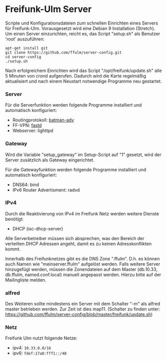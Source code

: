 Freifunk-Ulm Server
===============

Scripte und Konfigurationsdateien zum schnellen Einrichten eines Servers für Freifunk-Ulm.
Vorausgesetzt wird eine Debian 9 Installation (Stretch).
Um einen Server einzurichten, reicht es, das Script "setup.sh" als Benutzer 'root' auszuführen:

```
apt-get install git
git clone https://github.com/ffulm/server-config.git
cd server-config
./setup.sh
```

Nach erfolgreichem Einrichten wird das Script "/opt/freifunk/update.sh" alle 5 Minuten
von crond aufgerufen. Dadurch wird die Karte regelmäßig aktualisiert und nach
einem Neustart notwendige Programme neu gestartet.

### Server
Für die Serverfunktion werden folgende Programme installiert und automatisch konfiguriert:

 * Routingprotokoll: [batman-adv](http://www.open-mesh.org/projects/batman-adv/wiki)
 * FF-VPN: [fastd](https://fastd.readthedocs.io/en/latest/)
 * Webserver: lighttpd

### Gateway
Wird die Variable "setup_gateway" im Setup-Script auf "1" gesetzt, wird der Server zusätzlich
als Gateway eingerichtet.

Für die Gatewayfunktion werden folgende Programme installiert und automatisch konfiguriert:

 * DNS64: bind
 * IPv6 Router Advertisment: radvd

### IPv4
Durch die Reaktivierung von IPv4 im Freifunk Netz werden weitere Dienste benötigt:
 * DHCP (isc-dhcp-server)

Alle Serverbetreiber müssen sich absprechen, was den Bereich der verteilten DHCP Adressen angeht, damit es zu keinen Adresskonflikten kommt.
 
Innerhalb des Freifunknetzes gibt es die DNS Zone ".ffulm". D.h. es können auch Namen wie "meinserver.ffulm" aufgelöst werden.
Falls weitere Server hinzugefügt werden, müssen die Zonendateien auf dem Master (db.10.33, db.ffulm, named.conf.local) manuell angepasst werden. Hierzu bitte auf der Mailingliste melden.

### alfred 
Des Weiteren sollte mindestens ein Server mit dem Schalter "-m" als alfred master betrieben werden. Zur Zeit ist dies map11.
(Schalter zu finden unter: https://github.com/ffulm/server-config/blob/master/freifunk/update.sh)

### Netz
Freifunk Ulm nutzt folgende Netze:
 * ipv4: ```10.33.0.0/16```
 * ipv6: ```fdef:17a0:fff1::/48```
